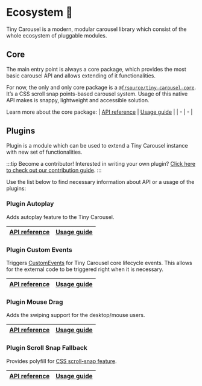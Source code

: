 # Ecosystem 🌳

Tiny Carousel is a modern, modular carousel library which consist of the whole ecosystem of pluggable modules.

## Core
The main entry point is always a core package, which provides the most basic carousel API and allows extending of it functionalities.

For now, the only and only core package is a [`@frsource/tiny-carousel-core`](https://www.npmjs.com/package/@frsource/tiny-carousel-core). It’s a CSS scroll snap points-based carousel system. Usage of this native API makes is snappy, lightweight and accessible solution.

Learn more about the core package:
| [API reference](./api-reference/core) | [Usage guide](./guide/usage#core) |
| - | - |

## Plugins

Plugin is a module which can be used to extend a Tiny Carousel instance with new set of functionalities.

:::tip Become a contributor!
Interested in writing your own plugin? [Click here to check out our contribution guide](./contribution).
:::

Use the list below to find necessary information about API or a usage of the plugins:

### Plugin Autoplay

Adds autoplay feature to the Tiny Carousel.

| [API reference](./api-reference/plugin-autoplay) | [Usage guide](./guide/usage#plugin-autoplay) |
| - | - |

### Plugin Custom Events

Triggers [CustomEvents](https://developer.mozilla.org/en-US/docs/Web/API/CustomEvent/CustomEvent) for Tiny Carousel core lifecycle events. This allows for the external code to be triggered right when it is necessary.

| [API reference](./api-reference/plugin-custom-events) | [Usage guide](./guide/usage#plugin-custom-events) |
| - | - |

### Plugin Mouse Drag

Adds the swiping support for the desktop/mouse users.

| [API reference](./api-reference/plugin-mouse-drag) | [Usage guide](./guide/usage#plugin-mouse-drag) |
| - | - |


### Plugin Scroll Snap Fallback

Provides polyfill for [CSS scroll-snap feature](https://developer.mozilla.org/en-US/docs/Web/CSS/CSS_Scroll_Snap).

| [API reference](./api-reference/plugin-scroll-snap-fallback) | [Usage guide](./guide/usage#plugin-scroll-snap-fallback) |
| - | - |
